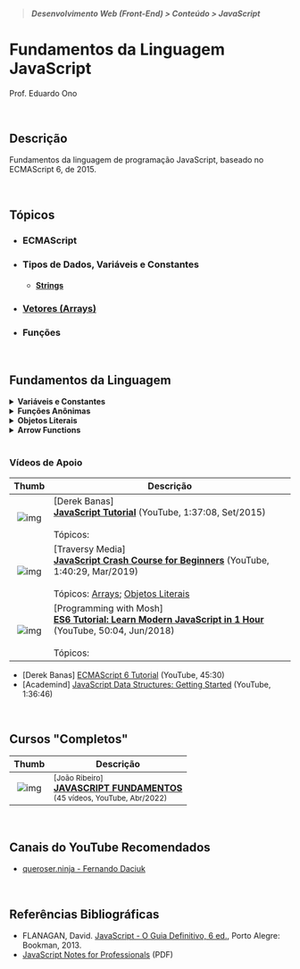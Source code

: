 > ##### Desenvolvimento Web (Front-End) > Conteúdo > JavaScript

# Fundamentos da Linguagem JavaScript

Prof. Eduardo Ono

<br>

## Descrição

Fundamentos da linguagem de programação JavaScript, baseado no ECMAScript 6, de 2015.

<br>

## Tópicos

* ### ECMAScript

* ### Tipos de Dados, Variáveis e Constantes

    * #### [Strings](./tipos-de-dados-e-variaveis/strings.md)

* ### [Vetores (Arrays)](./vetores/README.md)

* ### Funções

<br>

## Fundamentos da Linguagem

<details>
  <summary>
    <strong>Variáveis e Constantes</strong>
  </summary>
  <section markdown="1">

  * __*const*__

  ```js
  const pi = 3.14;
  pi = 3.1416;
  const e; // ERRO! Constante não inicializada
  ```

  * __*var*__ e __*let*__

  ```js
  var num = 10;
  num2 = 5; // ERRO! Variável não declarada

  for (i = 0; i < 6; i++)
  {
    console.log(i);
  }
  console.log('Valor de i = ' + i);


  for (var i = 0; i < 6; i++)
  {
    console.log(i);
  }
  console.log('Valor de i = ' + i);


  for (let i = 0; i < 10; i++)
  {
    console.log(i);
  }
  console.log('Valor de i = ' + i); // ERRO! A variável i não "definida".
  ```

  </section>

  ---

</details>

<details>
    <summary>
      <strong>Funções Anônimas</strong>
    </summary>

```js
//  Função tradicional:
function calcularIMC(peso, altura) {
    let imc = 0;
    if (peso > 0 && altura > 0) {
        imc = peso / (altura ** 2);
    }
    return imc;
}

let imc = calcularIMC(67, 1.73);
console.log(imc.toFixed(1));

// Função Anônima (função que não possui um nome):
const calcularImc = (peso, altura) => {
    let imc = 0;
    if (peso > 0 && altura > 0) {
        imc = peso / (altura ** 2);
    }
    return imc;
}

console.log(calcularImc(67, 1.73).toFixed(1));

// Função Anônima "auto-executável":
(function () {
    var now = new Date();
    var time = ("0" + now.getHours()).slice(-2) + ":" +
        ("0" + now.getMinutes()).slice(-2) + ":" +
        ("0" + now.getSeconds()).slice(-2);
    console.log(time);
})();
```

</details>

<details>
  <summary>
    <strong>Objetos Literais</strong>
  </summary>

  * **Objetos**

  ```js
  const pessoa = {
    nome: 'Fulano',
    sobrenome: 'de tal',
    idade: 91,
    hobbies: [ 'música', 'filmes', 'esporte' ],
    endereco: {
      rua: 'Francisco Glicério',
      numero: 1,
      cidade: 'Campinas',
      uf: 'SP'
    },
  };

  console.log(pessoa);
  console.log(pessoa.nome, pessoa.sobrenome);
  console.log(pessoa.hobbies[1]); // => filmes
  console.log(pessoa.endereco.cidade); // Campinas

  pessoa.email = 'fulano@umbrella.com';
  console.log(pessoa);
  ```

  * **Vetor de Objetos**

```js
const musicas = [
  {
    id: 'aaaaaaaa',
    musica: 'Sultans of Swing',
    album: 'Dire Straits',
    artista: 'Dire Straits',
    ano: 1978,
  },
  {
    id: 'bbbbbbbb',
    musica: 'Tears in Heaven',
    album: 'Unplugged',
    artista: 'Eric Clapton',
    ano: 1992,
  },
  {
    id: 'ccccccccc',
    musica: 'So far Away',
    album: 'Brothers in Arms',
    artista: 'Dire Straits',
    ano: 1985,
  },
];

console.log(musicas);

const json = JSON.stringify(musicas);
console.log(json);

var str = '\n';
for (let i = 0; i < musicas.length; i++)
{
  str += 'Música: ' + musicas[i]['musica'] + '\n';
  str += 'Artista: ' + musicas[i]['artista'] + '\n';
  str += 'Album: ' + musicas[i]['album'] + '\n';
  str += 'Ano: ' + musicas[i]['ano'] +'\n\n';
}
console.log(str);

// ES6
str = '\n';
for (let i = 0; i < musicas.length; i++)
{
  str += `Música: ${musicas[i]['musica']}\n`;
  str += `Artista: ${musicas[i]['artista']}\n`;
  str += `Album: ${musicas[i]['album']}\n`;
  str += `Ano: ${musicas[i]['ano']}\n\n`;
}
console.log(str);

console.log('--- forEach ---');
musicas.forEach(function (elemento) {
  console.log(elemento.musica);
});

console.log('\n--- forEach (ES6) ---');
musicas.forEach( elemento => {
  console.log(elemento.musica);
});
```

</details>

<details>
    <summary>
      <strong>Arrow Functions</strong>
    </summary>

Função tradicional:

```js
function calcularIMC(peso, altura) {
    var imc = 0;
    if (peso > 0 && altura > 0) {
        imc = peso / (altura ** 2);
    }
    return imc;
}
```

Arrow Function:

```js
const imc = (peso, altura) => {
    var imc = 0;
    if (peso > 0 && altura > 0) {
        imc = peso / (altura ** 2);
    }
    return imc;
}

console.log(imc(68, 1.73).toFixed(1));

// ou

const imc = (peso, altura) => (peso > 0 && altura > 0) ? peso / (altura ** 2) : 0;

console.log(imc(68, 1.73).toFixed(1));
```

Arrow Function "auto-executável"

```js
(() => {
    var now = new Date();
    var time = ("0" + now.getHours()).slice(-2) + ":" +
        ("0" + now.getMinutes()).slice(-2) + ":" +
        ("0" + now.getSeconds()).slice(-2);
    console.log(time);
})();
```

  * **Arrow Function retornando um JSON**

```js
const pessoa = () => {
    return {"nome": "Fulano de Tal"};
}
// ou
const pessoa = () => ({"nome": "Fulano de Tal"});

console.log(pessoa());
```

</details>

<br>

### Vídeos de Apoio

| Thumb | Descrição |
| :-: | --- |
| ![img](https://img.youtube.com/vi/fju9ii8YsGs/default.jpg) | [Derek Banas]<br>[**JavaScript Tutorial**](https://www.youtube.com/watch?v=fju9ii8YsGs) (YouTube, 1:37:08, Set/2015)<br><br>Tópicos:
| ![img](https://img.youtube.com/vi/hdI2bqOjy3c/default.jpg) | [Traversy Media]<br>[**JavaScript Crash Course for Beginners**](https://www.youtube.com/watch?v=hdI2bqOjy3c) (YouTube, 1:40:29, Mar/2019)<br><br>Tópicos: [Arrays](https://www.youtube.com/watch?v=hdI2bqOjy3c&t=1432s); [Objetos Literais](https://www.youtube.com/watch?v=hdI2bqOjy3c&t=1808s)
| ![img](https://img.youtube.com/vi/NCwa_xi0Uuc/default.jpg) | [Programming with Mosh]<br>[**ES6 Tutorial: Learn Modern JavaScript in 1 Hour**](https://www.youtube.com/watch?v=NCwa_xi0Uuc) (YouTube, 50:04, Jun/2018)<br><br>Tópicos:

* [Derek Banas] [ECMAScript 6 Tutorial](https://youtu.be/Jakoi0G8lBg) (YouTube, 45:30)
* [Academind] [JavaScript Data Structures: Getting Started](https://youtu.be/41GSinwoMYA) (YouTube, 1:36:46)

<br>

## Cursos "Completos"

| Thumb | Descrição |
| :-: | --- |
| ![img](https://img.youtube.com/vi/l1-OzK1CWh4/default.jpg) | <sup>[João Ribeiro]</sup><br>[__JAVASCRIPT FUNDAMENTOS__](https://www.youtube.com/playlist?list=PLXik_5Br-zO-bZ7q3TC1oFbqwLP2491Ms)<br><sub>(45 vídeos, YouTube, Abr/2022)</sub>

<br>

## Canais do YouTube Recomendados

* [queroser.ninja - Fernando Daciuk](https://www.youtube.com/channel/UCoMS25HuclMfa6IQJNcvh2w)

<br>

## Referências Bibliográficas

* FLANAGAN, David. [JavaScript - O Guia Definitivo, 6 ed.](https://www.academia.edu/40442620/JavaScript_O_Guia_Definitivo_v), Porto Alegre: Bookman, 2013.
* [JavaScript Notes for Professionals](https://goalkicker.com/HTML5Book/) (PDF)

<br>
